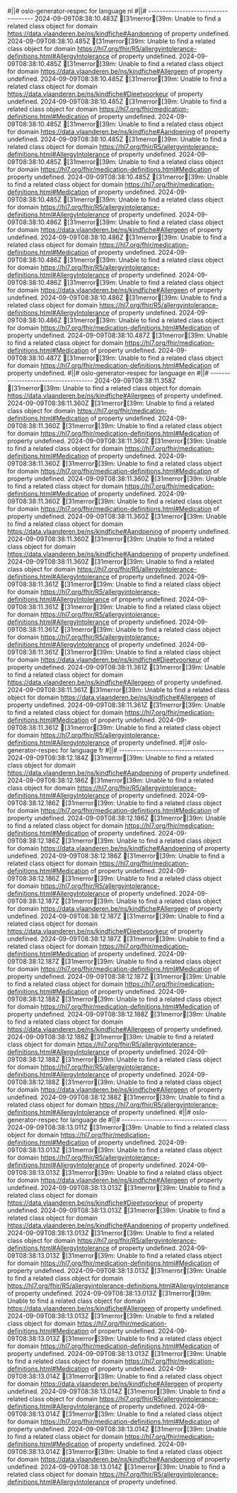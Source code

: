 #||# oslo-generator-respec for language nl
#||# -------------------------------------
2024-09-09T08:38:10.483Z [31merror[39m: Unable to find a related class object for domain https://data.vlaanderen.be/ns/kindfiche#Aandoening of property undefined.
2024-09-09T08:38:10.485Z [31merror[39m: Unable to find a related class object for domain https://hl7.org/fhir/R5/allergyintolerance-definitions.html#AllergyIntolerance of property undefined.
2024-09-09T08:38:10.485Z [31merror[39m: Unable to find a related class object for domain https://data.vlaanderen.be/ns/kindfiche#Allergeen of property undefined.
2024-09-09T08:38:10.485Z [31merror[39m: Unable to find a related class object for domain https://data.vlaanderen.be/ns/kindfiche#Dieetvoorkeur of property undefined.
2024-09-09T08:38:10.485Z [31merror[39m: Unable to find a related class object for domain https://hl7.org/fhir/medication-definitions.html#Medication of property undefined.
2024-09-09T08:38:10.485Z [31merror[39m: Unable to find a related class object for domain https://data.vlaanderen.be/ns/kindfiche#Aandoening of property undefined.
2024-09-09T08:38:10.485Z [31merror[39m: Unable to find a related class object for domain https://hl7.org/fhir/R5/allergyintolerance-definitions.html#AllergyIntolerance of property undefined.
2024-09-09T08:38:10.485Z [31merror[39m: Unable to find a related class object for domain https://hl7.org/fhir/medication-definitions.html#Medication of property undefined.
2024-09-09T08:38:10.485Z [31merror[39m: Unable to find a related class object for domain https://hl7.org/fhir/medication-definitions.html#Medication of property undefined.
2024-09-09T08:38:10.485Z [31merror[39m: Unable to find a related class object for domain https://hl7.org/fhir/R5/allergyintolerance-definitions.html#AllergyIntolerance of property undefined.
2024-09-09T08:38:10.486Z [31merror[39m: Unable to find a related class object for domain https://data.vlaanderen.be/ns/kindfiche#Allergeen of property undefined.
2024-09-09T08:38:10.486Z [31merror[39m: Unable to find a related class object for domain https://hl7.org/fhir/medication-definitions.html#Medication of property undefined.
2024-09-09T08:38:10.486Z [31merror[39m: Unable to find a related class object for domain https://hl7.org/fhir/R5/allergyintolerance-definitions.html#AllergyIntolerance of property undefined.
2024-09-09T08:38:10.486Z [31merror[39m: Unable to find a related class object for domain https://data.vlaanderen.be/ns/kindfiche#Allergeen of property undefined.
2024-09-09T08:38:10.486Z [31merror[39m: Unable to find a related class object for domain https://hl7.org/fhir/R5/allergyintolerance-definitions.html#AllergyIntolerance of property undefined.
2024-09-09T08:38:10.486Z [31merror[39m: Unable to find a related class object for domain https://hl7.org/fhir/medication-definitions.html#Medication of property undefined.
2024-09-09T08:38:10.487Z [31merror[39m: Unable to find a related class object for domain https://hl7.org/fhir/medication-definitions.html#Medication of property undefined.
2024-09-09T08:38:10.487Z [31merror[39m: Unable to find a related class object for domain https://hl7.org/fhir/medication-definitions.html#Medication of property undefined.
#||# oslo-generator-respec for language en
#||# -------------------------------------
2024-09-09T08:38:11.358Z [31merror[39m: Unable to find a related class object for domain https://data.vlaanderen.be/ns/kindfiche#Allergeen of property undefined.
2024-09-09T08:38:11.360Z [31merror[39m: Unable to find a related class object for domain https://hl7.org/fhir/medication-definitions.html#Medication of property undefined.
2024-09-09T08:38:11.360Z [31merror[39m: Unable to find a related class object for domain https://hl7.org/fhir/medication-definitions.html#Medication of property undefined.
2024-09-09T08:38:11.360Z [31merror[39m: Unable to find a related class object for domain https://hl7.org/fhir/medication-definitions.html#Medication of property undefined.
2024-09-09T08:38:11.360Z [31merror[39m: Unable to find a related class object for domain https://hl7.org/fhir/medication-definitions.html#Medication of property undefined.
2024-09-09T08:38:11.360Z [31merror[39m: Unable to find a related class object for domain https://hl7.org/fhir/medication-definitions.html#Medication of property undefined.
2024-09-09T08:38:11.360Z [31merror[39m: Unable to find a related class object for domain https://hl7.org/fhir/medication-definitions.html#Medication of property undefined.
2024-09-09T08:38:11.360Z [31merror[39m: Unable to find a related class object for domain https://data.vlaanderen.be/ns/kindfiche#Aandoening of property undefined.
2024-09-09T08:38:11.360Z [31merror[39m: Unable to find a related class object for domain https://data.vlaanderen.be/ns/kindfiche#Aandoening of property undefined.
2024-09-09T08:38:11.360Z [31merror[39m: Unable to find a related class object for domain https://hl7.org/fhir/R5/allergyintolerance-definitions.html#AllergyIntolerance of property undefined.
2024-09-09T08:38:11.361Z [31merror[39m: Unable to find a related class object for domain https://hl7.org/fhir/R5/allergyintolerance-definitions.html#AllergyIntolerance of property undefined.
2024-09-09T08:38:11.361Z [31merror[39m: Unable to find a related class object for domain https://hl7.org/fhir/R5/allergyintolerance-definitions.html#AllergyIntolerance of property undefined.
2024-09-09T08:38:11.361Z [31merror[39m: Unable to find a related class object for domain https://hl7.org/fhir/R5/allergyintolerance-definitions.html#AllergyIntolerance of property undefined.
2024-09-09T08:38:11.361Z [31merror[39m: Unable to find a related class object for domain https://data.vlaanderen.be/ns/kindfiche#Dieetvoorkeur of property undefined.
2024-09-09T08:38:11.361Z [31merror[39m: Unable to find a related class object for domain https://data.vlaanderen.be/ns/kindfiche#Allergeen of property undefined.
2024-09-09T08:38:11.361Z [31merror[39m: Unable to find a related class object for domain https://data.vlaanderen.be/ns/kindfiche#Allergeen of property undefined.
2024-09-09T08:38:11.361Z [31merror[39m: Unable to find a related class object for domain https://hl7.org/fhir/medication-definitions.html#Medication of property undefined.
2024-09-09T08:38:11.361Z [31merror[39m: Unable to find a related class object for domain https://hl7.org/fhir/R5/allergyintolerance-definitions.html#AllergyIntolerance of property undefined.
#||# oslo-generator-respec for language fr
#||# -------------------------------------
2024-09-09T08:38:12.184Z [31merror[39m: Unable to find a related class object for domain https://data.vlaanderen.be/ns/kindfiche#Aandoening of property undefined.
2024-09-09T08:38:12.186Z [31merror[39m: Unable to find a related class object for domain https://hl7.org/fhir/R5/allergyintolerance-definitions.html#AllergyIntolerance of property undefined.
2024-09-09T08:38:12.186Z [31merror[39m: Unable to find a related class object for domain https://hl7.org/fhir/medication-definitions.html#Medication of property undefined.
2024-09-09T08:38:12.186Z [31merror[39m: Unable to find a related class object for domain https://hl7.org/fhir/medication-definitions.html#Medication of property undefined.
2024-09-09T08:38:12.186Z [31merror[39m: Unable to find a related class object for domain https://data.vlaanderen.be/ns/kindfiche#Aandoening of property undefined.
2024-09-09T08:38:12.186Z [31merror[39m: Unable to find a related class object for domain https://hl7.org/fhir/medication-definitions.html#Medication of property undefined.
2024-09-09T08:38:12.186Z [31merror[39m: Unable to find a related class object for domain https://hl7.org/fhir/R5/allergyintolerance-definitions.html#AllergyIntolerance of property undefined.
2024-09-09T08:38:12.187Z [31merror[39m: Unable to find a related class object for domain https://data.vlaanderen.be/ns/kindfiche#Allergeen of property undefined.
2024-09-09T08:38:12.187Z [31merror[39m: Unable to find a related class object for domain https://data.vlaanderen.be/ns/kindfiche#Dieetvoorkeur of property undefined.
2024-09-09T08:38:12.187Z [31merror[39m: Unable to find a related class object for domain https://hl7.org/fhir/medication-definitions.html#Medication of property undefined.
2024-09-09T08:38:12.187Z [31merror[39m: Unable to find a related class object for domain https://hl7.org/fhir/medication-definitions.html#Medication of property undefined.
2024-09-09T08:38:12.187Z [31merror[39m: Unable to find a related class object for domain https://hl7.org/fhir/medication-definitions.html#Medication of property undefined.
2024-09-09T08:38:12.188Z [31merror[39m: Unable to find a related class object for domain https://hl7.org/fhir/medication-definitions.html#Medication of property undefined.
2024-09-09T08:38:12.188Z [31merror[39m: Unable to find a related class object for domain https://data.vlaanderen.be/ns/kindfiche#Allergeen of property undefined.
2024-09-09T08:38:12.188Z [31merror[39m: Unable to find a related class object for domain https://hl7.org/fhir/R5/allergyintolerance-definitions.html#AllergyIntolerance of property undefined.
2024-09-09T08:38:12.188Z [31merror[39m: Unable to find a related class object for domain https://hl7.org/fhir/R5/allergyintolerance-definitions.html#AllergyIntolerance of property undefined.
2024-09-09T08:38:12.188Z [31merror[39m: Unable to find a related class object for domain https://data.vlaanderen.be/ns/kindfiche#Allergeen of property undefined.
2024-09-09T08:38:12.188Z [31merror[39m: Unable to find a related class object for domain https://hl7.org/fhir/R5/allergyintolerance-definitions.html#AllergyIntolerance of property undefined.
#||# oslo-generator-respec for language de
#||# -------------------------------------
2024-09-09T08:38:13.011Z [31merror[39m: Unable to find a related class object for domain https://hl7.org/fhir/medication-definitions.html#Medication of property undefined.
2024-09-09T08:38:13.013Z [31merror[39m: Unable to find a related class object for domain https://hl7.org/fhir/R5/allergyintolerance-definitions.html#AllergyIntolerance of property undefined.
2024-09-09T08:38:13.013Z [31merror[39m: Unable to find a related class object for domain https://data.vlaanderen.be/ns/kindfiche#Allergeen of property undefined.
2024-09-09T08:38:13.013Z [31merror[39m: Unable to find a related class object for domain https://data.vlaanderen.be/ns/kindfiche#Dieetvoorkeur of property undefined.
2024-09-09T08:38:13.013Z [31merror[39m: Unable to find a related class object for domain https://data.vlaanderen.be/ns/kindfiche#Aandoening of property undefined.
2024-09-09T08:38:13.013Z [31merror[39m: Unable to find a related class object for domain https://hl7.org/fhir/R5/allergyintolerance-definitions.html#AllergyIntolerance of property undefined.
2024-09-09T08:38:13.013Z [31merror[39m: Unable to find a related class object for domain https://hl7.org/fhir/medication-definitions.html#Medication of property undefined.
2024-09-09T08:38:13.013Z [31merror[39m: Unable to find a related class object for domain https://hl7.org/fhir/R5/allergyintolerance-definitions.html#AllergyIntolerance of property undefined.
2024-09-09T08:38:13.013Z [31merror[39m: Unable to find a related class object for domain https://data.vlaanderen.be/ns/kindfiche#Allergeen of property undefined.
2024-09-09T08:38:13.013Z [31merror[39m: Unable to find a related class object for domain https://hl7.org/fhir/medication-definitions.html#Medication of property undefined.
2024-09-09T08:38:13.013Z [31merror[39m: Unable to find a related class object for domain https://hl7.org/fhir/medication-definitions.html#Medication of property undefined.
2024-09-09T08:38:13.013Z [31merror[39m: Unable to find a related class object for domain https://hl7.org/fhir/medication-definitions.html#Medication of property undefined.
2024-09-09T08:38:13.014Z [31merror[39m: Unable to find a related class object for domain https://data.vlaanderen.be/ns/kindfiche#Allergeen of property undefined.
2024-09-09T08:38:13.014Z [31merror[39m: Unable to find a related class object for domain https://hl7.org/fhir/R5/allergyintolerance-definitions.html#AllergyIntolerance of property undefined.
2024-09-09T08:38:13.014Z [31merror[39m: Unable to find a related class object for domain https://hl7.org/fhir/medication-definitions.html#Medication of property undefined.
2024-09-09T08:38:13.014Z [31merror[39m: Unable to find a related class object for domain https://hl7.org/fhir/medication-definitions.html#Medication of property undefined.
2024-09-09T08:38:13.014Z [31merror[39m: Unable to find a related class object for domain https://data.vlaanderen.be/ns/kindfiche#Aandoening of property undefined.
2024-09-09T08:38:13.014Z [31merror[39m: Unable to find a related class object for domain https://hl7.org/fhir/R5/allergyintolerance-definitions.html#AllergyIntolerance of property undefined.
